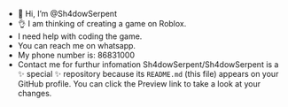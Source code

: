 - 👋 Hi, I’m @Sh4dowSerpent
- 👌  I am thinking of creating a game on Roblox.
-    I need help with coding the game.
-   You can reach me on whatsapp.
-   My phone number is: 86831000
-   Contact me for furthur infomation
Sh4dowSerpent/Sh4dowSerpent is a ✨ special ✨ repository because its `README.md` (this file) appears on your GitHub profile.
You can click the Preview link to take a look at your changes.
